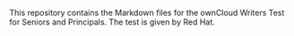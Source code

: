 This repository contains the Markdown files for the ownCloud Writers Test for Seniors and Principals.
The test is given by Red Hat.
